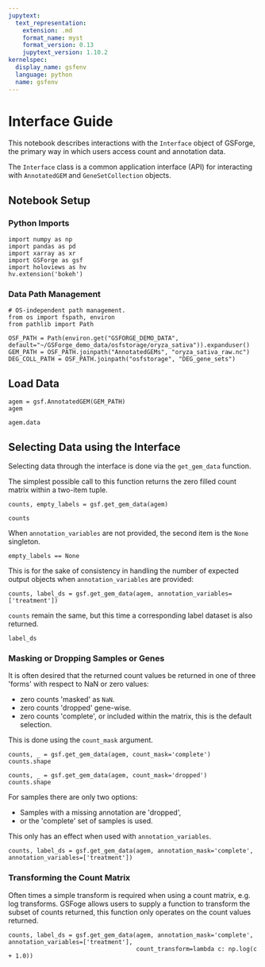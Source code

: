 ```yaml
---
jupytext:
  text_representation:
    extension: .md
    format_name: myst
    format_version: 0.13
    jupytext_version: 1.10.2
kernelspec:
  display_name: gsfenv
  language: python
  name: gsfenv
---
```


# Interface Guide

This notebook describes interactions with the `Interface` object of GSForge, the primary way in which users access count and annotation data.

The `Interface` class is a common application interface (API) for interacting with `AnnotatedGEM` and `GeneSetCollection` objects.

## Notebook Setup

### Python Imports

```{code-cell}
import numpy as np
import pandas as pd
import xarray as xr
import GSForge as gsf
import holoviews as hv
hv.extension('bokeh')
```

### Data Path Management

```{code-cell} ipython3
# OS-independent path management.
from os import fspath, environ
from pathlib import Path

OSF_PATH = Path(environ.get("GSFORGE_DEMO_DATA", default="~/GSForge_demo_data/osfstorage/oryza_sativa")).expanduser()
GEM_PATH = OSF_PATH.joinpath("AnnotatedGEMs", "oryza_sativa_raw.nc")
DEG_COLL_PATH = OSF_PATH.joinpath("osfstorage", "DEG_gene_sets")
```

## Load Data

```{code-cell}
agem = gsf.AnnotatedGEM(GEM_PATH)
agem 
```

```{code-cell}
agem.data
```

## Selecting Data using the Interface

Selecting data through the interface is done via the `get_gem_data` function.

The simplest possible call to this function returns the zero filled count matrix within a two-item tuple.

```{code-cell}
counts, empty_labels = gsf.get_gem_data(agem)
```

```{code-cell}
counts
```

When `annotation_variables` are not provided, the second item is the `None` singleton.

```{code-cell}
empty_labels == None
```

This is for the sake of consistency in handling the number of expected output objects when `annotation_variables` are provided:

```{code-cell}
counts, label_ds = gsf.get_gem_data(agem, annotation_variables=['treatment'])
```

`counts` remain the same, but this time a corresponding label dataset is also returned.

```{code-cell}
label_ds
```

### Masking or Dropping Samples or Genes

It is often desired that the returned count values be returned in one of three 'forms' with respect to NaN or zero values:
+ zero counts 'masked' as `NaN`.
+ zero counts 'dropped' gene-wise.
+ zero counts 'complete', or included within the matrix, this is the default selection.

This is done using the `count_mask` argument.

```{code-cell}
counts, _ = gsf.get_gem_data(agem, count_mask='complete')
counts.shape
```

```{code-cell}
counts, _ = gsf.get_gem_data(agem, count_mask='dropped')
counts.shape
```

For samples there are only two options:
+ Samples with a missing annotation are 'dropped',
+ or the 'complete' set of samples is used.

This only has an effect when used with `annotation_variables`.

```{code-cell}
counts, label_ds = gsf.get_gem_data(agem, annotation_mask='complete', annotation_variables=['treatment'])
```

### Transforming the Count Matrix

Often times a simple transform is required when using a count matrix, e.g. log transforms.
GSFoge allows users to supply a function to transform the subset of counts returned, this function only operates on the count values returned.

```{code-cell}
counts, label_ds = gsf.get_gem_data(agem, annotation_mask='complete', annotation_variables=['treatment'],
                                    count_transform=lambda c: np.log(c + 1.0))
```
